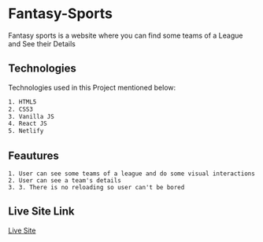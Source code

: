 # Fantasy-Sports

Fantasy sports is a website where you can find some teams of a League and See their Details

## Technologies

Technologies used in this Project mentioned below:

```bash
1. HTML5
2. CSS3
3. Vanilla JS
4. React JS
5. Netlify
```

## Feautures

```
1. User can see some teams of a league and do some visual interactions
2. User can see a team's details
3. 3. There is no reloading so user can't be bored
```

## Live Site Link

[Live Site](https://fantasy-sports-daiyan.netlify.app/)
